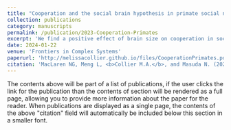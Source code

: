 ```yaml
---
title: "Cooperation and the social brain hypothesis in primate social networks"
collection: publications
category: manuscripts
permalink: /publication/2023-Cooperation-Primates
excerpt: 'We find a positive effect of brain size on cooperation in social networks after controlling for the effect of other structural properties of networks that are known to promote cooperation.'
date: 2024-01-22
venue: 'Frontiers in Complex Systems'
paperurl: 'http://melissacollier.github.io/files/CooperationPrimates.pdf'
citation: 'MacLaren NG, Meng L, <b>Collier M.A.</b>, and Masuda N. (2024) $quot;Cooperation and the social brain hypothesis in primate social networks.&quot; <i>Frontiers in Complex Systems</i>. 1:1344094. doi: 10.3389/fcpxs.2023.1344094 '
---
```


The contents above will be part of a list of publications, if the user clicks the link for the publication than the contents of section will be rendered as a full page, allowing you to provide more information about the paper for the reader. When publications are displayed as a single page, the contents of the above "citation" field will automatically be included below this section in a smaller font.